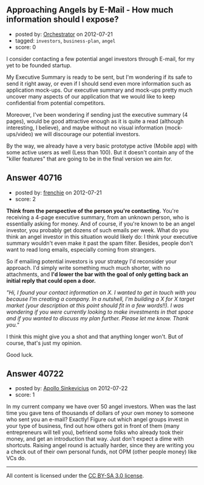 ## Approaching Angels by E-Mail - How much information should I expose?

- posted by: [Orchestrator](https://stackexchange.com/users/-1/16133-orchestrator) on 2012-07-21
- tagged: `investors`, `business-plan`, `angel`
- score: 0

I consider contacting a few potential angel investors through E-mail, for my yet to be founded startup.

My Executive Summary is ready to be sent, but I'm wondering if its safe to send it right away, or even if I should send even more information such as application mock-ups. Our executive summary and mock-ups pretty much uncover many aspects of our application that we would like to keep confidential from potential competitors.

Moreover, I've been wondering if sending just the executive summary (4 pages), would be good attractive enough as it is quite a read (although interesting, I believe), and maybe without no visual information (mock-ups/video) we will discourage our potential investors.

By the way, we already have a very basic prototype active (Mobile app) with some active users as well (Less than 100). But it doesn't contain any of the "killer features" that are going to be in the final version we aim for.


## Answer 40716

- posted by: [frenchie](https://stackexchange.com/users/-1/15155-frenchie) on 2012-07-21
- score: 2

**Think from the perspective of the person you're contacting.** You're receiving a 4-page executive summary, from an unknown person, who is essentially asking for money. And of course, if you're known to be an angel investor, you probably get dozens of such emails per week. What do you think an angel investor in this situation would likely do: I think your executive summary wouldn't even make it past the spam filter. Besides, people don't want to read long emails, especially coming from strangers.

So if emailing potential investors is your strategy I'd reconsider your approach. I'd simply write something much much shorter, with no attachments, and **I'd lower the bar with the goal of only getting back an initial reply that could open a door.**

*"Hi,
I found your contact information on X. I wanted to get in touch with you because I'm creating a company. In a nutshell, I'm building a X for X target market (your description at this point should fit in a few words!!). I was wondering if you were currently looking to make investments in that space and if you wanted to discuss my plan further. Please let me know.
Thank you."*

I think this might give you a shot and that anything longer won't. But of course, that's just my opinion.

Good luck.


## Answer 40722

- posted by: [Apollo Sinkevicius](https://stackexchange.com/users/-1/2119-apollo-sinkevicius) on 2012-07-22
- score: 1

In my current company we have over 50 angel investors. When was the last time you gave tens of thousands of dollars of your own money to someone who sent you an e-mail? Exactly!
Figure out which angel groups invest in your type of business, find out how others got in front of them (many entrepreneurs will tell you), befriend some folks who already took their money, and get an introduction that way.
Just don't expect a dime with shortcuts. Raising angel round is actually harder, since they are writing you a check out of their own personal funds, not OPM (other people money) like VCs do.



---

All content is licensed under the [CC BY-SA 3.0 license](https://creativecommons.org/licenses/by-sa/3.0/).
